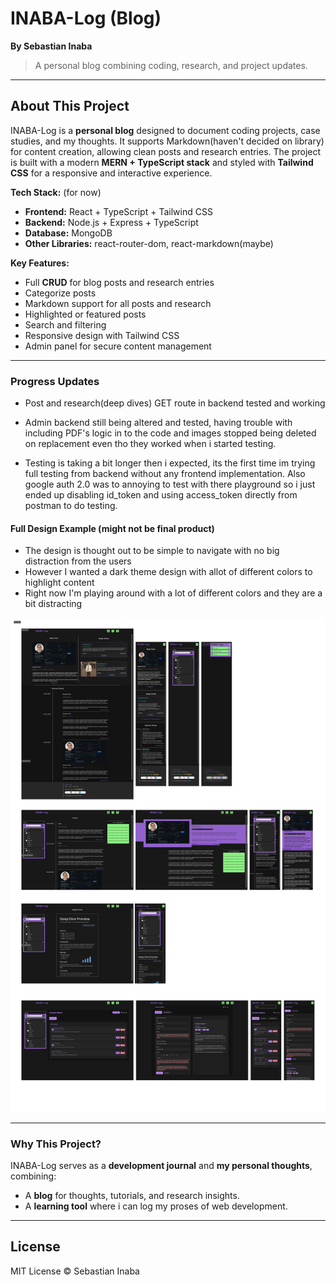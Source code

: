 # INABA-Log (Blog)

**By Sebastian Inaba**

> A personal blog combining coding, research, and project updates.

---

## About This Project

INABA-Log is a **personal blog** designed to document coding projects, case studies, and my thoughts. It supports Markdown(haven't decided on library) for content creation, allowing clean posts and research entries. The project is built with a modern **MERN + TypeScript stack** and styled with **Tailwind CSS** for a responsive and interactive experience.

**Tech Stack:**
(for now)
* **Frontend:** React + TypeScript + Tailwind CSS
* **Backend:** Node.js + Express + TypeScript
* **Database:** MongoDB
* **Other Libraries:** react-router-dom, react-markdown(maybe)

**Key Features:**

* Full **CRUD** for blog posts and research entries
* Categorize posts
* Markdown support for all posts and research
* Highlighted or featured posts
* Search and filtering
* Responsive design with Tailwind CSS
* Admin panel for secure content management

---

### Progress Updates

- Post and research(deep dives) GET route in backend tested and working

- Admin backend still being altered and tested, having trouble with including PDF's logic in to the code and images stopped being deleted on replacement even tho they worked when i started testing. 

- Testing is taking a bit longer then i expected, its the first time im trying full testing from backend without any frontend implementation. Also google auth 2.0 was to annoying to test with there playground so i just ended up disabling id_token and using access_token directly from postman to do testing. 

#### Full Design Example (might not be final product)

- The design is thought out to be simple to navigate with no big distraction from the users
- However I wanted a dark theme design with allot of different colors to highlight content
- Right now I'm playing around with a lot of different colors and they are a bit distracting

![Full Design Example](/READMEImages/FullViewExampleOfDesigns.png)

---

### Why This Project?

INABA-Log serves as a **development journal** and **my personal thoughts**, combining:

* A **blog** for thoughts, tutorials, and research insights.
* A **learning tool** where i can log my proses of web development.

---

## License

MIT License © Sebastian Inaba